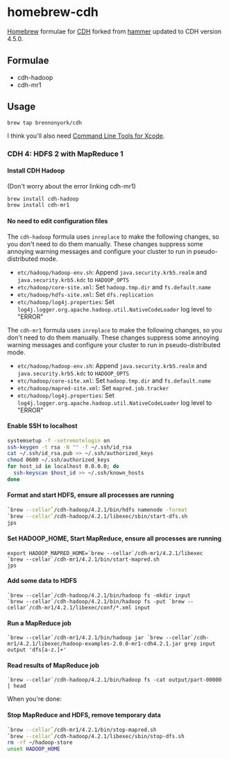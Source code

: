 homebrew-cdh
============

[Homebrew](http://brew.sh) formulae for [CDH](http://www.cloudera.com/content/cloudera/en/products/cdh.html) forked from [hammer](https://github.com/hammer/homebrew-cdh) updated to CDH version 4.5.0.

## Formulae
* cdh-hadoop
* cdh-mr1

## Usage

```bash
brew tap brennonyork/cdh
```

I think you'll also need [Command Line Tools for Xcode](http://developer.apple.com/downloads).

### CDH 4: HDFS 2 with MapReduce 1

#### Install CDH Hadoop

(Don't worry about the error linking cdh-mr1)

```bash
brew install cdh-hadoop
brew install cdh-mr1
```

#### No need to edit configuration files

The `cdh-hadoop` formula uses `inreplace` to make the following changes, so you don't need to do them manually. These changes suppress some annoying warning messages and configure your cluster to run in pseudo-distributed mode.
* `etc/hadoop/hadoop-env.sh`: Append `java.security.krb5.realm` and `java.security.krb5.kdc` to `HADOOP_OPTS`
* `etc/hadoop/core-site.xml`: Set `hadoop.tmp.dir` and `fs.default.name`
* `etc/hadoop/hdfs-site.xml`: Set `dfs.replication`
* `etc/hadoop/log4j.properties`: Set `log4j.logger.org.apache.hadoop.util.NativeCodeLoader` log level to "ERROR"

The `cdh-mr1` formula uses `inreplace` to make the following changes, so you don't need to do them manually. These changes suppress some annoying warning messages and configure your cluster to run in pseudo-distributed mode.
* `etc/hadoop/hadoop-env.sh`: Append `java.security.krb5.realm` and `java.security.krb5.kdc` to `HADOOP_OPTS`
* `etc/hadoop/core-site.xml`: Set `hadoop.tmp.dir` and `fs.default.name`
* `etc/hadoop/mapred-site.xml`: Set `mapred.job.tracker`
* `etc/hadoop/log4j.properties`: Set `log4j.logger.org.apache.hadoop.util.NativeCodeLoader` log level to "ERROR"

#### Enable SSH to localhost
```bash
systemsetup -f -setremotelogin on
ssh-keygen -t rsa -N "" -f ~/.ssh/id_rsa
cat ~/.ssh/id_rsa.pub >> ~/.ssh/authorized_keys
chmod 0600 ~/.ssh/authorized_keys
for host_id in localhost 0.0.0.0; do
  ssh-keyscan $host_id >> ~/.ssh/known_hosts
done
```

#### Format and start HDFS, ensure all processes are running
```bash
`brew --cellar`/cdh-hadoop/4.2.1/bin/hdfs namenode -format
`brew --cellar`/cdh-hadoop/4.2.1/libexec/sbin/start-dfs.sh
jps
```

#### Set HADOOP_HOME, Start MapReduce, ensure all processes are running
```brew
export HADOOP_MAPRED_HOME=`brew --cellar`/cdh-mr1/4.2.1/libexec
`brew --cellar`/cdh-mr1/4.2.1/bin/start-mapred.sh
jps
```

#### Add some data to HDFS
```brew
`brew --cellar`/cdh-hadoop/4.2.1/bin/hadoop fs -mkdir input
`brew --cellar`/cdh-hadoop/4.2.1/bin/hadoop fs -put `brew --cellar`/cdh-mr1/4.2.1/libexec/conf/*.xml input
```

#### Run a MapReduce job
```brew
`brew --cellar`/cdh-mr1/4.2.1/bin/hadoop jar `brew --cellar`/cdh-mr1/4.2.1/libexec/hadoop-examples-2.0.0-mr1-cdh4.2.1.jar grep input output 'dfs[a-z.]+'
```

#### Read results of MapReduce job
```brew
`brew --cellar`/cdh-hadoop/4.2.1/bin/hadoop fs -cat output/part-00000 | head
```

When you're done:

#### Stop MapReduce and HDFS, remove temporary data
```bash
`brew --cellar`/cdh-mr1/4.2.1/bin/stop-mapred.sh
`brew --cellar`/cdh-hadoop/4.2.1/libexec/sbin/stop-dfs.sh
rm -rf ~/hadoop-store
unset HADOOP_HOME
```

